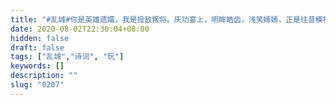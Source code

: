 ```yaml
---
title: "#乱城#你是英雄遗孀，我是投敌叛将。庆功宴上，明眸皓齿，浅笑嫣嫣，正是往昔模样。一曲断红殇，怕是只断我肠。敌王笑，叛城为红孀。夜。白刃入肋，你流泪。轻抚青丝，好累。依稀光华，你啐我醉，且睡。"
date: 2020-08-02T22:30:04+08:00
hidden: false
draft: false
tags: ["乱城","诗词", "玩"]
keywords: []
description: ""
slug: "0207"
---
```


<!--more-->